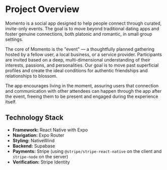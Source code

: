 # Project Overview

Momento is a social app designed to help people connect through curated, invite-only events. The goal is to move beyond traditional dating apps and foster genuine connections, both platonic and romantic, in small group settings.

The core of Momento is the "event" — a thoughtfully planned gathering hosted by a fellow user, a local business, or a service provider. Participants are invited based on a deep, multi-dimensional understanding of their interests, passions, and personalities. Our goal is to move past superficial profiles and create the ideal conditions for authentic friendships and relationships to blossom.

The app encourages living in the moment, assuring users that connection and communication with other attendees can happen through the app after the event, freeing them to be present and engaged during the experience itself.

## Technology Stack

- **Framework:** React Native with Expo
- **Navigation:** Expo Router
- **Styling:** NativeWind
- **Backend:** Supabase
- **Payments:** Stripe (using `@stripe/stripe-react-native` on the client and `stripe-node` on the server)
- **Verification:** Stripe Identity
